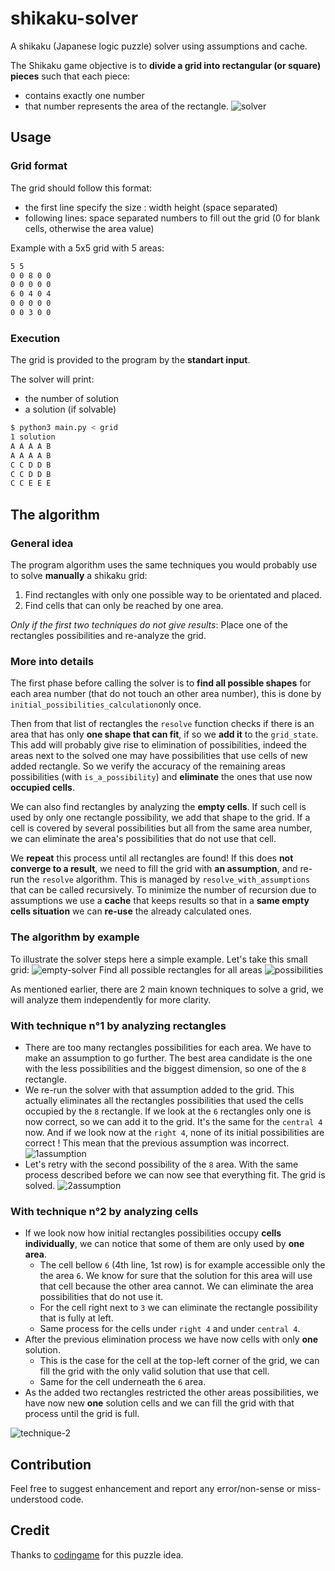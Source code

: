 # shikaku-solver

A shikaku (Japanese logic puzzle) solver using assumptions and cache.


The Shikaku game objective is to **divide a grid into rectangular (or square) pieces** such that each piece:
* contains exactly one number
* that number represents the area of the rectangle. 
![solver](https://user-images.githubusercontent.com/14202917/95357011-9cf8d780-08c7-11eb-900d-5957bb8e00f2.png)
## Usage
### Grid format
The grid should follow this format:
* the first line specify the size : width height (space separated) 
* following lines: space separated numbers to fill out the grid (0 for blank cells, otherwise the area value)

Example with a 5x5 grid with 5 areas:
```txt
5 5
0 0 8 0 0
0 0 0 0 0
6 0 4 0 4
0 0 0 0 0
0 0 3 0 0
```
### Execution
The grid is provided to the program by the **standart input**.

The solver will print:
- the number of solution
- a solution (if solvable)
```sh
$ python3 main.py < grid
1 solution
A A A A B
A A A A B
C C D D B
C C D D B
C C E E E
```

## The algorithm
### General idea
The program algorithm uses the same techniques you would probably use to solve **manually** a shikaku grid:
1. Find rectangles with only one possible way to be orientated and placed. 
2. Find cells that can only be reached by one area.

_Only if the first two techniques do not give results_: Place one of the rectangles possibilities and re-analyze the grid.

### More into details
The first phase before calling the solver is to **find all possible shapes** for each area number (that do not touch an other area number), this is done by `initial_possibilities_calculation`only once.

Then from that list of rectangles the `resolve` function checks if there is an area that has only **one shape that can fit**, if so we **add it** to the `grid_state`. This add will probably give rise to elimination of possibilities, indeed the areas next to the solved one may have possibilities that use cells of new added rectangle. So we verify the accuracy of the remaining areas possibilities (with `is_a_possibility`) and **eliminate** the ones that use now **occupied cells**. 

We can also find rectangles by analyzing the **empty cells**. If such cell is used by only one rectangle possibility, we add that shape to the grid. If a cell is covered by several possibilities but all from the same area number, we can eliminate the area's possibilities that do not use that cell.

We **repeat** this process until all rectangles are found! If this does **not converge to a result**, we need to fill the grid with **an assumption**, and re-run the `resolve` algorithm. This is managed by `resolve_with_assumptions` that can be called recursively.
To minimize the number of recursion due to assumptions we use a **cache** that keeps results so that in a **same empty cells situation** we can **re-use** the already calculated ones. 

### The algorithm by example
To illustrate the solver steps here a simple example.
Let's take this small grid: 
![empty-solver](https://user-images.githubusercontent.com/14202917/95756371-fedd8680-0ca5-11eb-8d96-2634a14b5be7.png)
Find all possible rectangles for all areas
![possibilities](https://user-images.githubusercontent.com/14202917/95356384-e39a0200-08c6-11eb-8bee-098a69df23a3.png)

As mentioned earlier, there are 2 main known techniques to solve a grid, we will analyze them independently for more clarity.

### With technique n°1 by analyzing rectangles
- There are too many rectangles possibilities for each area. We have to make an assumption to go further. The best area candidate is the one with the less possibilities and the biggest dimension, so one of the `8` rectangle.
- We re-run the solver with that assumption added to the grid. This actually eliminates all the rectangles possibilities that used the cells occupied by the `8` rectangle. If we look at the `6` rectangles only one is now correct, so we can add it to the grid. It's the same for the `central 4` now. And if we look now at the `right 4`, none of its initial possibilities are correct ! This mean that the previous assumption was incorrect.
![1assumption](https://user-images.githubusercontent.com/14202917/95356244-bea58f00-08c6-11eb-8b67-fd08dea4e76d.png)
- Let's retry with the second possibility of the `8` area. With the same process described before we can now see that everything fit. The grid is solved.
![2assumption](https://user-images.githubusercontent.com/14202917/95355130-7d60af80-08c5-11eb-970e-5c99da36abb4.png)

### With technique n°2 by analyzing cells
- If we look now how initial rectangles possibilities occupy **cells individually**, we can notice that some of them are only used by **one area**. 
    - The cell bellow `6` (4th line, 1st row) is for example accessible only the the area `6`. We know for sure that the solution for this area will use that cell because the other area cannot. We can eliminate the area possibilities that do not use it.
    - For the cell right next to `3` we can eliminate the rectangle possibility that is fully at left.
    - Same process for the cells under `right 4` and under `central 4`.
- After the previous elimination process we have now cells with only **one** solution. 
  - This is the case for the cell at the top-left corner of the grid, we can fill the grid with the only valid solution that use that cell.
  - Same for the cell underneath the `6` area.
- As the added two rectangles restricted the other areas possibilities, we have now new **one** solution cells and we can fill the grid with that process until the grid is full.
    
![technique-2](https://user-images.githubusercontent.com/14202917/96125642-30e42800-0ef4-11eb-87e6-f3296a15fa6b.png)


## Contribution
Feel free to suggest enhancement and report any error/non-sense or miss-understood code.

## Credit
Thanks to [codingame](https://www.codingame.com/ide/puzzle/shikaku-solver) for this puzzle idea.



